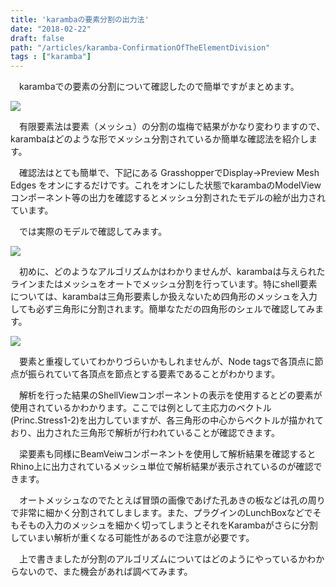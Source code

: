 ```yaml
---
title: 'karambaの要素分割の出力法'
date: "2018-02-22"
draft: false
path: "/articles/karamba-ConfirmationOfTheElementDivision"
tags : ["karamba"]
---
```


　karambaでの要素の分割について確認したので簡単ですがまとめます。  

[![](https://1.bp.blogspot.com/-7zFHVLMZU8I/Wo2DBhSQU1I/AAAAAAAABfs/lEK54qOkZj0FN670pBoIu1aGvq_VcLp0ACLcBGAs/s320/%25E3%2582%25BF%25E3%2582%25A4%25E3%2583%2588%25E3%2583%25AB.PNG)](https://1.bp.blogspot.com/-7zFHVLMZU8I/Wo2DBhSQU1I/AAAAAAAABfs/lEK54qOkZj0FN670pBoIu1aGvq_VcLp0ACLcBGAs/s1600/%25E3%2582%25BF%25E3%2582%25A4%25E3%2583%2588%25E3%2583%25AB.PNG)

  
  
　有限要素法は要素（メッシュ）の分割の塩梅で結果がかなり変わりますので、karambaはどのような形でメッシュ分割されているか簡単な確認法を紹介します。

　確認法はとても簡単で、下記にある GrasshopperでDisplay→Preview Mesh Edges をオンにするだけです。これをオンにした状態でkarambaのModelViewコンポーネント等の出力を確認するとメッシュ分割されたモデルの絵が出力されています。

　では実際のモデルで確認してみます。

[![](https://1.bp.blogspot.com/-e4Y29hl_SF0/Wo2FEMnPzpI/AAAAAAAABf4/F3EEYPZru9sfJx8Rsj8pTbwxlN06vofKACLcBGAs/s640/%25E3%2583%25A1%25E3%2583%2583%25E3%2582%25B7%25E3%2583%25A5%25E7%25A2%25BA%25E8%25AA%258D%25E4%25BD%258D%25E7%25BD%25AE.PNG)](https://1.bp.blogspot.com/-e4Y29hl_SF0/Wo2FEMnPzpI/AAAAAAAABf4/F3EEYPZru9sfJx8Rsj8pTbwxlN06vofKACLcBGAs/s1600/%25E3%2583%25A1%25E3%2583%2583%25E3%2582%25B7%25E3%2583%25A5%25E7%25A2%25BA%25E8%25AA%258D%25E4%25BD%258D%25E7%25BD%25AE.PNG)

  

　初めに、どのようなアルゴリズムかはわかりませんが、karambaは与えられたラインまたはメッシュをオートでメッシュ分割を行っています。特にshell要素については、karambaは三角形要素しか扱えないため四角形のメッシュを入力しても必ず三角形に分割されます。簡単なただの四角形のシェルで確認してみます。

  

[![](https://4.bp.blogspot.com/-e020iYlqMIw/Wo2IjBxl9xI/AAAAAAAABgQ/Bkx70dL5FsIZvLT8RLXhX1K6hVwhCHR8ACLcBGAs/s640/%25E5%2588%2586%25E5%2589%25B2%25E7%25A2%25BA%25E8%25AA%258D.PNG)](https://4.bp.blogspot.com/-e020iYlqMIw/Wo2IjBxl9xI/AAAAAAAABgQ/Bkx70dL5FsIZvLT8RLXhX1K6hVwhCHR8ACLcBGAs/s1600/%25E5%2588%2586%25E5%2589%25B2%25E7%25A2%25BA%25E8%25AA%258D.PNG)

  

　要素と重複していてわかりづらいかもしれませんが、Node tagsで各頂点に節点が振られていて各頂点を節点とする要素であることがわかります。

　解析を行った結果のShellViewコンポーネントの表示を使用するとどの要素が使用されているかわかります。ここでは例として主応力のベクトル(Princ.Stress1-2)を出力していますが、各三角形の中心からベクトルが描かれており、出力された三角形で解析が行われていることが確認できます。

　梁要素も同様にBeamVeiwコンポーネントを使用して解析結果を確認するとRhino上に出力されているメッシュ単位で解析結果が表示されているのが確認できます。

　オートメッシュなのでたとえば冒頭の画像であげた孔あきの板などは孔の周りで非常に細かく分割されてしまします。また、プラグインのLunchBoxなどでそもそもの入力のメッシュを細かく切ってしまうとそれをKarambaがさらに分割していまい解析が重くなる可能性があるので注意が必要です。

　上で書きましたが分割のアルゴリズムについてはどのようにやっているかわからないので、また機会があれば調べてみます。